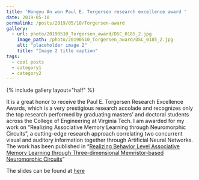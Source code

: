 ```yaml
---
title: 'Hongyu An won Paul E. Torgersen research excellence award '
date: 2019-05-10
permalink: /posts/2019/05/10/Torgersen-award
gallery:
  - url: photo/20190510_Torgersen_award/DSC_0185_2.jpg
    image_path: /photo/20190510_Torgersen_award/DSC_0185_2.jpg
    alt: "placeholder image 2"
    title: "Image 2 title caption"
tags:
  - cool posts
  - category1
  - category2
---
```


 
{% include gallery layout="half" %}

It is a great honor to receive the Paul E. Torgersen Research Excellence Awards, which is a very prestigious research accolade and recognizes only the top research performed by graduating masters’ and doctoral students across the College of Engineering at Virginia Tech. I am awarded for my work   on “Realizing Associative Memory Learning through Neuromorphic Circuits”, a cutting-edge research approach correlating two concurrent visual and auditory information together through Artificial Neural Networks. The work has been published in “[Realizing Behavior Level Associative Memory Learning through Three-dimensional Memristor-based Neuromorphic Circuits](https://ieeexplore.ieee.org/abstract/document/8753741/)”

The slides can be found at [here](https://an-hongyu.github.io/vt/slides/Torgersen_Graduate_Research_Award_2019_Hongyu_6.pdf)